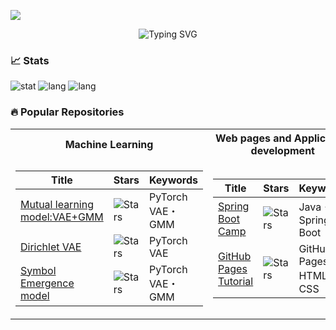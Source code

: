 ![](https://komarev.com/ghpvc/?username=is0383kk)
<p align="center">  
  <!--CLI profile-->
  <img src="https://readme-typing-svg.demolab.com?font=Fira+Code&size=21&duration=1000&pause=100&color=FFFFFF&background=000000&multiline=true&repeat=false&width=800&height=350&lines=GitHub%40is0383kk%3A+~%24+Yoshiwo;%3E%F0%9F%93%81Publish+hobbyist+developments+on+GitHub;%3E%F0%9F%92%96ML+%26+Application+Development;%3E%F0%9F%93%84Python+Java+HTML+CSS+JavaScript;%3E%F0%9F%92%BBWorking+on+application+infrastructure+development;%E3%80%80+_______________________________;%E3%80%80%EF%BC%9C+Thanks+for+visiting+my+page!!+%EF%BC%9E;%E3%80%80+_______________________________;%E3%80%80%E3%80%80+%5C%E3%80%80%5E__%5E%E3%80%80%E3%80%80+%E3%80%80+%E3%80%80+%E2%88%A7%EF%BC%BF%E2%88%A7;%E3%80%80%E3%80%80%E3%80%80%5C+(oo)%5C____%E3%80%80+%EF%BC%88%60%EF%BD%A5%CF%89%EF%BD%A5%C2%B4)%E3%83%9F;%E3%80%80%E3%80%80%E3%80%80%E3%80%80(__)%5C+)%5C%2F%5C%E3%80%80%E2%94%B3+%E2%88%AA%E2%94%B3%E2%94%81%E2%94%B3%E2%88%AA+%E2%94%B3%E2%94%81%E2%94%B3%E2%94%81%E2%94%91;%E3%80%80%E3%80%80%E3%80%80%E3%80%80%E3%80%80%E3%80%80%7C%7C%E3%83%BC%EF%BD%97%7C%7C;%E3%80%80%E3%80%80%E3%80%80%E3%80%80%E3%80%80%E3%80%80%7C%7C%E3%80%80%E3%80%80%7C%7C%E3%80%80Contact%EF%BC%9Ais0383kk%40gmail.com" alt="Typing SVG" />
  </a>   
</p>

### 📈 Stats
<img alt="stat"  src="https://github-readme-stats.vercel.app/api?username=is0383kk&count_private=true&theme=dracula&show_icons=true" />
<img alt="lang"  src="https://github-readme-stats.vercel.app/api/top-langs/?username=is0383kk&theme=dracula&layout=compact"  />
<img alt="lang"  src="https://github-profile-trophy.vercel.app/?username=is0383kk&title=-Followers,-Issues,-Reviews,-PullRequest&theme=darkhub"  />


### 🔥 Popular Repositories
<table width="100">
<tr><th>Machine Learning </th><th>Web pages and Application development</th></tr>
<tr><td>

|Title | Stars | Keywords |
|--|--|--|
| [Mutual learning model:VAE+GMM](https://github.com/is0383kk/Pytorch_VAE-GMM) | <img alt="Stars" src="https://img.shields.io/github/stars/is0383kk/Pytorch_VAE-GMM?style=flat-square&labelColor=black"/> | PyTorch </br> VAE・GMM|
| [Dirichlet VAE](https://github.com/is0383kk/Dirichlet-VAE) | <img alt="Stars" src="https://img.shields.io/github/stars/is0383kk/Dirichlet-VAE?style=flat-square&labelColor=black"/> | PyTorch </br> VAE|
| [Symbol Emergence model](https://github.com/is0383kk/SymbolEmergence-VAE-GMM) | <img alt="Stars" src="https://img.shields.io/github/stars/is0383kk/SymbolEmergence-VAE-GMM?style=flat-square&labelColor=black"/> | PyTorch </br> VAE・GMM |


</td><td>

|Title | Stars | Keywords |
|--|--|--|
| [Spring Boot Camp](https://github.com/is0383kk/Spring-Boot-Camp) | <img alt="Stars" src="https://img.shields.io/github/stars/is0383kk/Spring-Boot-Camp?style=flat-square&labelColor=black"/> | Java・Spring Boot|
| [GitHub Pages Tutorial](https://github.com/is0383kk/GitHub-Pages-Tutorial) | <img alt="Stars" src="https://img.shields.io/github/stars/is0383kk/GitHub-Pages-Tutorial?style=flat-square&labelColor=black"/> | GitHub Pages </br> HTML・CSS |

</td></tr> </table>
